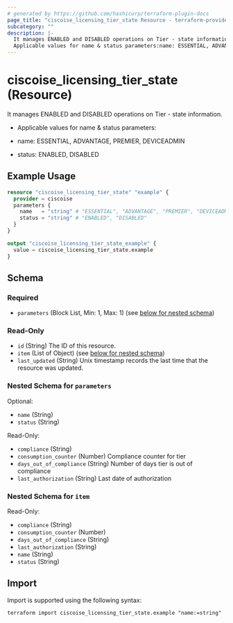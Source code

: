 ```yaml
---
# generated by https://github.com/hashicorp/terraform-plugin-docs
page_title: "ciscoise_licensing_tier_state Resource - terraform-provider-ciscoise"
subcategory: ""
description: |-
  It manages ENABLED and DISABLED operations on Tier - state information.
  Applicable values for name & status parameters:name: ESSENTIAL, ADVANTAGE, PREMIER, DEVICEADMINstatus: ENABLED, DISABLED
---
```


# ciscoise_licensing_tier_state (Resource)

It manages ENABLED and DISABLED operations on Tier - state information.

- Applicable values for name & status parameters:

* name: ESSENTIAL, ADVANTAGE, PREMIER, DEVICEADMIN

* status: ENABLED, DISABLED

## Example Usage

```terraform
resource "ciscoise_licensing_tier_state" "example" {
  provider = ciscoise
  parameters {
    name   = "string" # "ESSENTIAL", "ADVANTAGE", "PREMIER", "DEVICEADMIN"
    status = "string" # "ENABLED", "DISABLED"
  }
}

output "ciscoise_licensing_tier_state_example" {
  value = ciscoise_licensing_tier_state.example
}
```

<!-- schema generated by tfplugindocs -->
## Schema

### Required

- `parameters` (Block List, Min: 1, Max: 1) (see [below for nested schema](#nestedblock--parameters))

### Read-Only

- `id` (String) The ID of this resource.
- `item` (List of Object) (see [below for nested schema](#nestedatt--item))
- `last_updated` (String) Unix timestamp records the last time that the resource was updated.

<a id="nestedblock--parameters"></a>
### Nested Schema for `parameters`

Optional:

- `name` (String)
- `status` (String)

Read-Only:

- `compliance` (String)
- `consumption_counter` (Number) Compliance counter for tier
- `days_out_of_compliance` (String) Number of days tier is out of compliance
- `last_authorization` (String) Last date of authorization


<a id="nestedatt--item"></a>
### Nested Schema for `item`

Read-Only:

- `compliance` (String)
- `consumption_counter` (Number)
- `days_out_of_compliance` (String)
- `last_authorization` (String)
- `name` (String)
- `status` (String)

## Import

Import is supported using the following syntax:

```shell
terraform import ciscoise_licensing_tier_state.example "name:=string"
```
